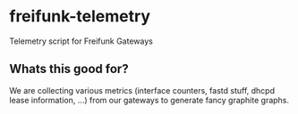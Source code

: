 # freifunk-telemetry
Telemetry script for Freifunk Gateways

## Whats this good for?

We are collecting various metrics (interface counters, fastd stuff, dhcpd lease information, ...) from our gateways to generate fancy graphite graphs.
